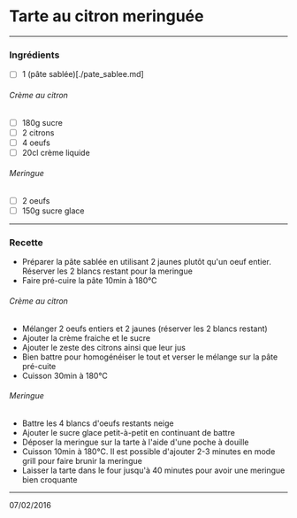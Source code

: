 # Tarte au citron meringuée

---

### Ingrédients

- [ ] 1 (pâte sablée)[./pate_sablee.md]

###### Crème au citron

- [ ] 180g sucre
- [ ] 2 citrons
- [ ] 4 oeufs
- [ ] 20cl crème liquide

###### Meringue

- [ ] 2 oeufs
- [ ] 150g sucre glace

---

### Recette

- Préparer la pâte sablée en utilisant 2 jaunes plutôt qu'un oeuf entier. Réserver les 2 blancs restant pour la meringue
- Faire pré-cuire la pâte 10min à 180°C

###### Crème au citron

- Mélanger 2 oeufs entiers et 2 jaunes (réserver les 2 blancs restant)
- Ajouter la crème fraiche et le sucre
- Ajouter le zeste des citrons ainsi que leur jus
- Bien battre pour homogénéiser le tout et verser le mélange sur la pâte pré-cuite
- Cuisson 30min à 180°C

###### Meringue

- Battre les 4 blancs d'oeufs restants neige
- Ajouter le sucre glace petit-à-petit en continuant de battre
- Déposer la meringue sur la tarte à l'aide d'une poche à douille
- Cuisson 10min à 180°C. Il est possible d'ajouter 2-3 minutes en mode grill pour faire brunir la meringue 
- Laisser la tarte dans le four jusqu'à 40 minutes pour avoir une meringue bien croquante

---

07/02/2016

